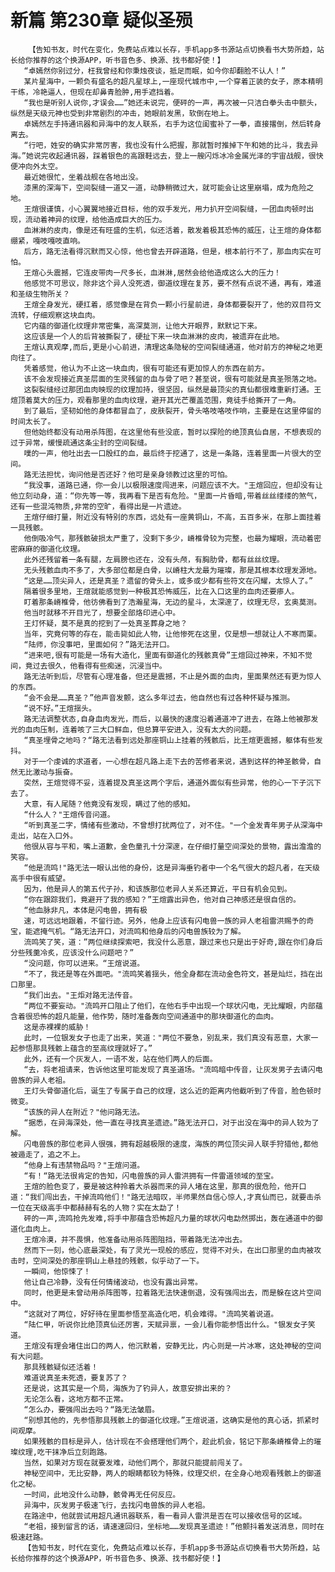 # 新篇 第230章 疑似圣殒
        【告知书友，时代在变化，免费站点难以长存，手机app多书源站点切换看书大势所趋，站长给你推荐的这个换源APP，听书音色多、换源、找书都好使！】
       “卓嫣然你别过分，枉我曾经和你秉烛夜谈，抵足而眠，如今你却翻脸不认人！”
       某片星海中，一颗负有盛名的超凡星球上,一座现代城市中,一个穿着正装的女子，原本精明干练，冷艳逼人，但现在却鼻青脸肿,用手遮挡着。
       “我也是听别人说你,才误会……”她还未说完，便砰的一声，再次被一只洁白拳头击中额头，纵然是天级元神也受到非常剧烈的冲击，她眼前发黑，软倒在地上。
       卓嫣然左手持通讯器和异海中的友人联系，右手为这位闺蜜补了一拳，直接撂倒，然后转身离去。
       “行吧，姓安的确实非常厉害，我也没有什么把握，那就暂时推掉下午和她的比斗，我去异海。”她说完收起通讯器，踩着银色的高跟鞋远去，登上一艘闪烁冰冷金属光泽的宇宙战舰，很快便冲向外太空。
       最近她很忙，坐着战舰在各地出没。
       漆黑的深海下，空间裂缝一道又一道，动静稍微过大，就可能会让这里崩塌，成为危险之地。
       王煊很谨慎，小心翼翼地接近目标，他的双手发光，用力扒开空间裂缝，一团血肉顿时出现，流动着神异的纹理，给他造成巨大的压力。
       血淋淋的皮肉，像是还有旺盛的生机，似还活着，散发着极其恐怖的威压，让王煊的身体都绷紧，嘎吱嘎吱直响。
       后方，路无法看得沉默而又心惊，他也曾去开辟道路，但是，根本前行不了，那血肉实在可怕。
       王煊心头震撼，它连皮带肉一尺多长，血淋淋,居然会给他造成这么大的压力！
       他感觉不可思议，除非这个异人没死透，御道纹理在复苏，要不然有点说不通，再有，难道和圣级生物所关？
       王煊全身发光，硬扛着，感觉像是在背负一颗小行星前进，身体都要裂开了，他的双目符文流转，仔细观察这块血肉。
       它内蕴的御道化纹理非常密集，高深莫测，让他大开眼界，默默记下来。
       这应该是一个人的后背被撕裂了，硬扯下来一块血淋淋的皮肉，被遗弃在此地。
       王煊认真观摩,而后,更是小心前进，清理这条隐秘的空间裂缝通道，他对前方的神秘之地更向往了。
       凭着感觉，他认为不止这一块血肉，很有可能还有更加惊人的东西在前方。
       该不会发现接近真圣层面的生灵残留的血与骨了吧？甚至说，很有可能就是真圣殒落之地。
       这裂裂缝经过那团血肉映现的纹理加持，很坚固，纵然是最顶尖的真仙都很难重新打通。王煊顶着莫大的压力，观看那里的血肉纹理，避开其光芒覆盖范围，竟徒手给撕开了一角。
       到了最后，坚韧如他的身体都冒血了，皮肤裂开，骨头咯吱咯吱作响，主要是在这里停留的时间太长了。
       但他始终都没有动用杀阵图，在这里他有些没底，暂时以探险的绝顶真仙自居，不想表现的过于异常，缓慢疏通这条尘封的空间裂缝。
       噗的一声，他吐出去一口殷红的血，最后终于挖通了，这是一条路，连着里面一片很大的空间。
       路无法担忧，询问他是否还好？他可是亲身领教过这里的可怕。
       “我没事，道路已通，你一会儿以极限速度闯进来，问题应该不大。"王煊回应，但却没有让他立刻动身，道：“你先等一等，我再看下是否有危险。"里面一片昏暗,带着丝丝缕缕的煞气，还有一些混沌物质,非常的空旷，看得出是一片遗迹。
       王煊仔细打量，附近没有特别的东西，远处有一座黄铜山，不高，五百多米，在那上面挂着一具残骸。
       他倒吸冷气，那残骸破损太严重了，没剩下多少，嵴椎骨较为完整，也最为耀眼，流动着密密麻麻的御道化纹理。
       此外还残留着一条有腿，左肩膀也还在，没有头颅，有胸肋骨，都有丝丝纹理。
       无头残骸血肉不多了，大多部位都是白骨，以嵴柱大龙最为璀璨，那是其根本纹理发源地。
       “这是……顶尖异人，还是真圣？遗留的骨头上，或多或少都有些符文在闪耀，太惊人了。”
       隔着很多里地，王煊就能感觉到一种极其恐怖威压，比在入口这里的血肉还要瘆人。
       盯着那条嵴椎骨，他彷佛看到了浩瀚星海，无边的星斗，太深邃了，纹理无尽，玄奥莫测。
       他当时就移不开目光了，想要全部烙印进心中。
       王灯怀疑，莫不是真的挖到了一处真圣葬身之地？
       当年，究竟何等的存在，能击毙如此人物，让他惨死在这里，仅是想一想就让人不寒而栗。
       “陆师，你没事吧，里面如何？”路无法开口。
       “进来吧,很有可能是一场有大造化，里面有御道化的残骸真骨”王煊回过神来，不知不觉间，竟过去很久，他看得有些痴迷，沉浸当中。
       路无法听到后，尽管有心理准备，但还是震撼，不止是外面的血肉，里面果然还有更为惊人的东西。
       “会不会是……真圣？”他声音发颤，这么多年过去，他自然也有过各种怀疑与推测。
       “说不好。”王煊揺头。
       路无法调整状态,自身血肉发光，而后，以最快的速度沿着通道冲了进去，在路上他被那发光的血肉压制，连着咳了三大口鲜血，但总算平安进入，没有太大的问题。
       “真圣埋骨之地吗？“路无法看到远处那座铜山上挂着的残骸后，比王煊更震撼，躯体有些发抖。
       对于一个虔诚的求道者，一心想在超凡路上走下去的苦修者来说，遇到这样的神圣骸骨，自然无比激动与振奋。
       突然，王煊觉得不妥，连着提及真圣这两个字后，通道外面似有些异常，他的心一下子沉下去了。
       大意，有人尾随？他竟没有发现，瞒过了他的感知。
       “什么人？"王煊传音问道。
       “听到真圣二字，情绪有些激动，不曾想打扰两位了，对不住。"一个金发青年男子从深海中走出，站在入口外。
       他很从容与平和，嘴上道歉，金色童孔十分深邃，在仔细打量空间深处的景物，露出澹澹的笑容。
       “他是流鸣!"路无法一眼认出他的身份，这是异海垂钓者中一个名气很大的超凡者，在天级高手中很有威望。
       因为，他是异人的第五代子孙，和该族那位老异人关系还算近，平日有机会见到。
       “你在跟踪我们，竟避开了我的感知？”王煊露出异色，他对自己神感还是很自信的。
       “他血脉非凡，本体是闪电兽，拥有极
       速，可远远地跟着，不留行迹。另外，他身上应该有闪电兽一族的异人老祖雷洪赐予的奇宝，能遮掩气机。“路无法开口，对流鸣和他身后的闪电兽族较为了解。
       流鸣笑了笑，道：”两位继续探索吧，我没什么恶意，跟过来也只是出于好奇,跟在你们身后分些残羹冷炙，应该没什么问题吧？”
       “没问题，你可以进来。“王煊说道。
       “不了，我还是等在外面吧。"流鸣笑着揺头，他全身都在流动金色符文，甚是灿烂，挡在出口那里。
       “我们出去。"王炬对路无法传音。
       “两位不要妄动。"流鸣开口阻止了他们，在他右手中出现一个球状闪电，无比耀眼，内部蕴含着很恐怖的超凡能量，他作势，随时准备轰向空间通道中的那块御道化的血肉。
       这是赤裸裸的威胁！
       此时，一位银发女子也走了出来，笑道："两位不要急，别乱来，我们真没有恶意，大家一起参悟那具残骸上蕴含的至高纹理就好了。”
       此外，还有一个灰发人，一语不发，站在他们两人的后面。
       “去，将老祖请来，告诉他这里可能发现了真圣道场。"流鸣暗中传音，让灰发男子去请闪电兽族的异人老祖。
       王灯头骨御道化后，诞生了专属于自己的纹理，这么近的距离内他截听到了传音，脸色顿时微变。
       “该族的异人在附近？"他问路无法。
       “据悉，在异海深处，他一直在寻找真圣遗迹。”路无法开口，对于出没在海中的异人较为了解。
       闪电兽族的那位老异人很强，拥有超越极限的速度，海族的两位顶尖异人联手狩猎他,都他被遁走了，追之不上。
       “他身上有违禁物品吗？"王煊问道。
       “有！“路无法很肯定的告知，闪电兽族的异人雷洪拥有一件雷道领域的至宝。
       王煊的脸色变了，要是被这种拎着大杀器而来的异人堵在这里，那真的很危险，他开口道：“我们闯出去，干掉流鸣他们！"路无法暗叹，半师果然自信心惊人,才真仙而已，就要击杀一位在天级高手中都赫赫有名的人物？实在太勐了！
       砰的一声,流鸣抢先发难,将手中那蕴含恐怖超凡力量的球状闪电勐然掷出，轰在通道中的御道化血肉上。
       王煊冷漠，并不畏惧，他准备动用杀阵图阻挡，带着路无法冲出去。
       然而下一刻，他心底最深处，有了灵光一现般的感应，觉得不对头，在出口那里的血肉被攻击时，空间深处的那座铜山上悬挂的残骸，似乎动了一下。
       一瞬间，他惊悚了！
       他让自己冷静，没有任何情绪波动，也没有露出异常。
       同时，他更是未曾动用杀阵图等，拉着路无法快速倒退，没有强闯出去，而是躲在这片空间中。
       “这就对了两位，好好待在里面参悟至高造化吧，机会难得。"流鸣笑着说道。
       “陆仁甲，听说你比绝顶真仙还厉害，天赋异禀，一会儿看你能参悟出什么。"银发女子笑道。
       王煊没有理会堵住出口的两人，他沉默着，安静无比，内心则是一片冰寒，这处神秘的空间有大问题。
       那具残骸疑似还活着！
       难道说真圣未死透，要复苏了？
       还是说，这其实是一个局，海族为了钓异人，故意安排出来的？
       无论怎么看，这地方都不正常。
       “怎么办，要强闯出去吗？“路无法皱眉。
       “别想其他的，先参悟那具残骸上的御道化纹理。”王煊说道，这确实是他的真心话，抓紧时间观摩。
       如果残骸的目标是异人，估计现在不会搭理他们两个，趁此机会，铭记下那条嵴椎骨上的璀璨纹理,吃干抹净后立刻跑路。
       当然，如果对方现在就要发难，动他们两个，那就只能提前闯关了。
       神秘空间中，无比安静，两人的眼睛都较为特殊，纹理交织，在全身心地观看残骸上的御道化之秘。
       一时间，此地没什么动静，骸骨再无任何反应。
       异海中，灰发男子极速飞行，去找闪电兽族的异人老祖。
       在路途中，他就尝试用超凡通讯器联系，看一看异人雷洪是否在可以接收信号的区域。
       “老祖，接到留言的话，请速速回归，坐标地……发现真圣遗迹！”他颤抖着发送消息，同时在极速赶路。
       【告知书友，时代在变化，免费站点难以长存，手机app多书源站点切换看书大势所趋，站长给你推荐的这个换源APP，听书音色多、换源、找书都好使！】